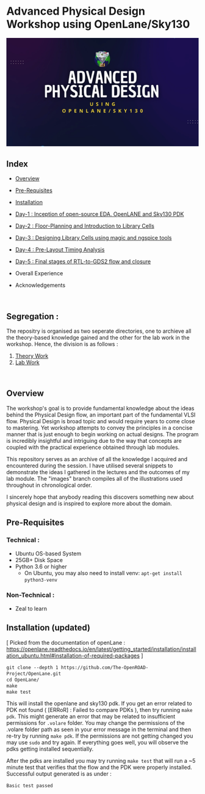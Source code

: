 
# Advanced Physical Design Workshop using OpenLane/Sky130

![](https://github.com/shobhit-mittra/vsd_pd_workshop/blob/main/images/cover_img_vsd.png?raw=true)


## Index 

- [Overview](#overview)
- [Pre-Requisites](#pre_req) 
- [Installation](#inst)
- [Day-1 : Inception of open-source EDA. OpenLANE and Sky130 PDK](Theory/Day1.md)
- [Day-2 : Floor-Planning and Introduction to Library Cells](Theory/Day2.md)
- [Day-3 : Designing Library Cells using magic and ngspice tools](Theory/Day3.md)
- [Day-4 : Pre-Layout Timing Analysis](Theory/Day4.md)
- [Day-5 : Final stages of RTL-to-GDS2 flow and closure](Theory/Day5.md) 

- Overall Experience 

- Acknowledgements 
<br/>

## Segregation :
The repositry is organised as two seperate directories, one to archieve all the theory-based knowledge gained and the other for the lab work in the workshop. Hence, the division is as follows :
1. [Theory Work](Theory.md)
2. [Lab Work](Lab.md)
<br/>

<a id="overview"></a>
## Overview

The workshop's goal is to provide fundamental knowledge about the ideas behind the Physical Design flow, an important part of the fundamental VLSI flow. Physical Design is broad topic and would require years to come close to mastering. Yet workshop attempts to convey the principles in a concise manner that is just enough to begin working on actual designs. The program is incredibly insightful and intriguing due to the way that concepts are coupled with the practical experience obtained through lab modules. 

This repository serves as an archive of all the knowledge I acquired and encountered during the session. I have utilised several snippets to demonstrate the ideas I gathered in the lectures and the outcomes of my lab module. The "images" branch compiles all of the illustrations used throughout in chronological order. 

I sincerely hope that anybody reading this discovers something new about physical design and is inspired to explore more about the domain.
<br/>  

<a id="pre_req"> </a>
## Pre-Requisites

### Technical :
- Ubuntu OS-based System
- 25GB+ Disk Space
- Python 3.6 or higher
  - On Ubuntu, you may also need to install venv: `apt-get install python3-venv`


### Non-Technical :
- Zeal to learn 

<a id="inst"></a>
## Installation (updated)
[ Picked from the documentation of openLane : https://openlane.readthedocs.io/en/latest/getting_started/installation/installation_ubuntu.html#installation-of-required-packages ]
```
git clone --depth 1 https://github.com/The-OpenROAD-Project/OpenLane.git
cd OpenLane/
make
make test
```
This will install the openlane and sky130 pdk. If you get an error related to PDK not found ( [ERRoR] : Failed to compare PDKs ), then try running `make pdk`. This might generate an error that may be related to insufficient permissions for `.volare` folder. You may change the permissions of the .volare folder path as seen in  your error message in the terminal and then re-try by running `make pdk`. If the permissions are not getting changed you may use `sudo` and try again. If everything goes well, you will observe the pdks getting installed sequentially. 

After the pdks are installed you may try running `make test` that will run a ~5 minute test that verifies that the flow and the PDK were properly installed. 
Successful output generated is as under :
```
Basic test passed
```






